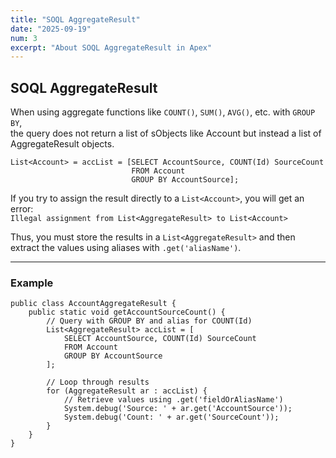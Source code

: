 ```yaml
---
title: "SOQL AggregateResult"
date: "2025-09-19"
num: 3
excerpt: "About SOQL AggregateResult in Apex"
---
```


## SOQL AggregateResult

When using aggregate functions like `COUNT()`, `SUM()`, `AVG()`, etc. with `GROUP BY`,  
the query does not return a list of sObjects like Account but instead a list of AggregateResult objects.

```apex
List<Account> = accList = [SELECT AccountSource, COUNT(Id) SourceCount 
                           FROM Account 
                           GROUP BY AccountSource];

```

If you try to assign the result directly to a `List<Account>`, you will get an error:  
`Illegal assignment from List<AggregateResult> to List<Account>`

Thus, you must store the results in a `List<AggregateResult>` and then extract the values using aliases with `.get('aliasName')`.

---

### Example

```apex
public class AccountAggregateResult {
    public static void getAccountSourceCount() {
        // Query with GROUP BY and alias for COUNT(Id)
        List<AggregateResult> accList = [
            SELECT AccountSource, COUNT(Id) SourceCount 
            FROM Account 
            GROUP BY AccountSource
        ];

        // Loop through results
        for (AggregateResult ar : accList) {
            // Retrieve values using .get('fieldOrAliasName')
            System.debug('Source: ' + ar.get('AccountSource'));
            System.debug('Count: ' + ar.get('SourceCount'));
        }
    }
}
